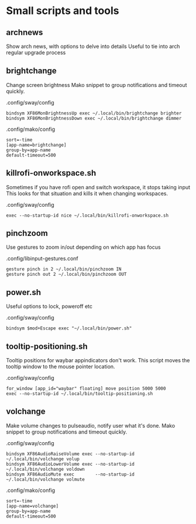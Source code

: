 # Small scripts and tools

## archnews
Show arch news, with options to delve into details
Useful to tie into arch regular upgrade process

## brightchange
Change screen brightness
Mako snippet to group notifications and timeout quickly.

.config/sway/config

    bindsym XF86MonBrightnessUp exec ~/.local/bin/brightchange brighter
    bindsym XF86MonBrightnessDown exec ~/.local/bin/brightchange dimmer

.config/mako/config

    sort=-time
    [app-name=brightchange]
    group-by=app-name
    default-timeout=500

## killrofi-onworkspace.sh
Sometimes if you have rofi open and switch workspace, it stops taking input
This looks for that situation and kills it when changing workspaces.

.config/sway/config

    exec --no-startup-id nice ~/.local/bin/killrofi-onworkspace.sh

## pinchzoom
Use gestures to zoom in/out depending on which app has focus

.config/libinput-gestures.conf

    gesture pinch in 2 ~/.local/bin/pinchzoom IN
    gesture pinch out 2 ~/.local/bin/pinchzoom OUT

## power.sh
Useful options to lock, poweroff etc

.config/sway/config

    bindsym $mod+Escape exec "~/.local/bin/power.sh"

## tooltip-positioning.sh
Tooltip positions for waybar appindicators don't work.  This script moves the
tooltip window to the mouse pointer location.

.config/sway/config
      
    for_window [app_id="waybar" floating] move position 5000 5000
    exec --no-startup-id ~/.local/bin/tooltip-positioning.sh

## volchange
Make volume changes to pulseaudio, notify user what it's done.
Mako snippet to group notifications and timeout quickly.

.config/sway/config

    bindsym XF86AudioRaiseVolume exec --no-startup-id ~/.local/bin/volchange volup
    bindsym XF86AudioLowerVolume exec --no-startup-id ~/.local/bin/volchange voldown
    bindsym XF86AudioMute exec        --no-startup-id ~/.local/bin/volchange volmute

.config/mako/config

    sort=-time
    [app-name=volchange]
    group-by=app-name
    default-timeout=500

